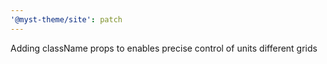 ```yaml
---
'@myst-theme/site': patch
---
```


Adding className props to enables precise control of units different grids
